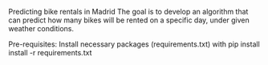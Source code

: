 Predicting bike rentals in Madrid
The goal is to develop an algorithm that can predict how many bikes will be rented on a specific day, under given weather conditions.

Pre-requisites:
Install necessary packages (requirements.txt) with pip install install -r requirements.txt



